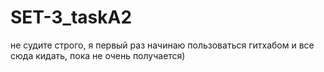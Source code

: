 # SET-3_taskA2
не судите строго, я первый раз начинаю пользоваться гитхабом и все сюда кидать, пока не очень получается)
